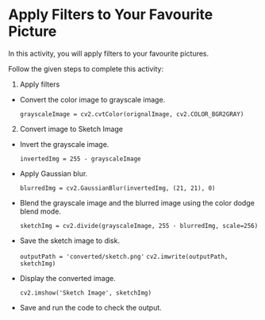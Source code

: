 Apply Filters to Your Favourite Picture
=======================================

In this activity, you will apply filters to your favourite pictures.

Follow the given steps to complete this activity:
1. Apply filters

* Convert the color image to grayscale image.

  `grayscaleImage = cv2.cvtColor(orignalImage, cv2.COLOR_BGR2GRAY)`

2.  Convert image to Sketch Image 

* Invert the grayscale image.

  `invertedImg = 255 - grayscaleImage`

* Apply Gaussian blur.

  `blurredImg = cv2.GaussianBlur(invertedImg, (21, 21), 0)`

* Blend the grayscale image and the blurred image using the color dodge blend mode.

  `sketchImg = cv2.divide(grayscaleImage, 255 - blurredImg, scale=256)`

* Save the sketch image to disk.

  `outputPath = 'converted/sketch.png'`
  `cv2.imwrite(outputPath, sketchImg)`

* Display the converted image.

  `cv2.imshow('Sketch Image', sketchImg)`

* Save and run the code to check the output.

